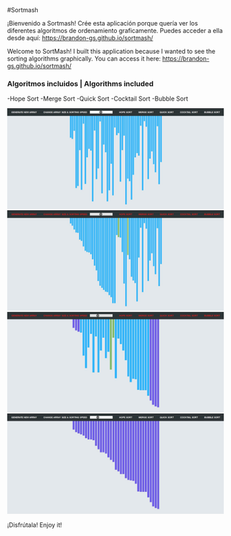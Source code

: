 #Sortmash

¡Bienvenido a Sortmash! Crée esta aplicación porque quería ver los diferentes algoritmos de ordenamiento graficamente. Puedes acceder a ella desde aquí: https://brandon-gs.github.io/sortmash/

Welcome to SortMash! I built this application because I wanted to see the sorting algorithms graphically.  You can access it here: https://brandon-gs.github.io/sortmash/

### Algoritmos incluidos | Algorithms included

-Hope Sort
-Merge Sort
-Quick Sort
-Cocktail Sort
-Bubble Sort

<img src="https://github.com/brandon-gs/sortmash/blob/master/docs/first.JPG" />

<img src="https://github.com/brandon-gs/sortmash/blob/master/docs/second.JPG" />

<img src="https://github.com/brandon-gs/sortmash/blob/master/docs/third.JPG" />

<img src="https://github.com/brandon-gs/sortmash/blob/master/docs/cuarter.JPG" />

¡Disfrútala!
Enjoy it!
